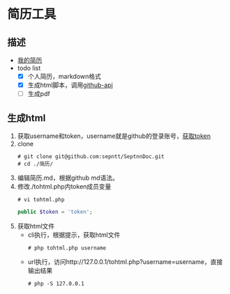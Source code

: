 # 简历工具

## 描述

- [我的简历](/1_简历/简历.md)
- todo list
    - [x] 个人简历，markdown格式
    - [x] 生成html脚本，调用[github-api](https://developer.github.com/v3/markdown/)
    - [ ] 生成pdf

## 生成html
1. 获取username和token，username就是github的登录账号，[获取token](https://github.com/settings/tokens)
2. clone
    ``` 
    # git clone git@github.com:sepntt/SeptnnDoc.git
    # cd ./简历/
    ```
3. 编辑简历.md，根据github md语法。
4. 修改./tohtml.php内token成员变量
    ``` 
    # vi tohtml.php
    ```
    ```php
    public $token = 'token';
    ``` 
5. 获取html文件
    - cli执行，根据提示，获取html文件
        ```
        # php tohtml.php username
        ```
    - url执行，访问http://127.0.0.1/tohtml.php?username=username，直接输出结果
        ```
        # php -S 127.0.0.1
        ```

